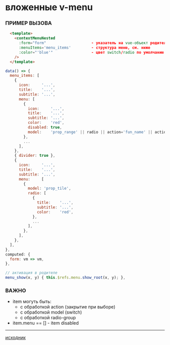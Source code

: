 # вложенные v-menu

### ПРИМЕР ВЫЗОВА
```html
  <template>
    <contextMenuNested
      :form="form"                    - указатель на vue-объект родителя
      :menuItems='menu_items'         - структура меню, см. ниже
      :color="'blue'"                 - цвет switch/radio по умолчанию
    />
  </template>
```
```js
data() => {
  menu_items: [
    {
      icon:     '...',
      title:    '...',
      subtitle: '...',
      menu: [
        {
          icon:     '...',
          title:    '...',
          subtitle: '...',
          color:    'red',
          disabled: true,
          model:    'prop_range' || radio || action='fun_name' || action=this.fun_name
        },
        ...
      ],
    },
    { divider: true },
    {
      icon:     '...',
      title:    '...',
      subtitle: '...',
      menu:     [
        {
          model: 'prop_tile',
          radio: [
            {
              title:    '...',
              subtitle: '...',
              color:    'red',
            },
            ...
          ],
        },
      ],
    },
  ],
},
computed: {
  form: vm => vm,
},

// активация в родителе
menu_show(x, y) { this.$refs.menu.show_root(x, y); },
```

### ВАЖНО
- item могуть быть:
  - с обработкой action (закрытие при выборе)
  - с обработкой model (switch)
  - c обработкой radio-group
- item.menu == [] - item disabled
***
[исходник](https://codepen.io/Moloth/pen/ZEBOzQP)
